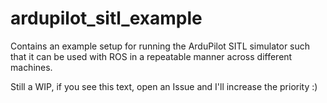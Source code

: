 # ardupilot_sitl_example
Contains an example setup for running the ArduPilot SITL simulator such that it can be used with ROS in a repeatable manner across different machines.


Still a WIP, if you see this text, open an Issue and I'll increase the priority :)
